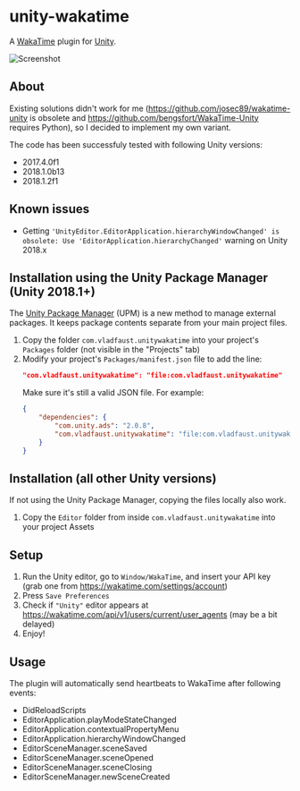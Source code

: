 # unity-wakatime
A [WakaTime](https://wakatime.com) plugin for [Unity](https://unity.com).

![Screenshot](https://user-images.githubusercontent.com/7955682/38732057-79cf45b4-3f25-11e8-958f-07ba5290caba.PNG)

## About

Existing solutions didn't work for me (https://github.com/josec89/wakatime-unity is obsolete and https://github.com/bengsfort/WakaTime-Unity requires Python), so I decided to implement my own variant.

The code has been successfuly tested with following Unity versions:

* 2017.4.0f1
* 2018.1.0b13
* 2018.1.2f1

## Known issues

* Getting `'UnityEditor.EditorApplication.hierarchyWindowChanged' is obsolete: Use 'EditorApplication.hierarchyChanged'` warning on Unity 2018.x

## Installation using the Unity Package Manager (Unity 2018.1+)

The [Unity Package Manager](https://docs.unity3d.com/Packages/com.unity.package-manager-ui@1.8/manual/index.html) (UPM) is a new method to manage external packages. It keeps package contents separate from your main project files.

1. Copy the folder `com.vladfaust.unitywakatime` into your project's `Packages` folder (not visible in the "Projects" tab)
2. Modify your project's `Packages/manifest.json` file to add the line:
    ```json
    "com.vladfaust.unitywakatime": "file:com.vladfaust.unitywakatime"
    ```
    Make sure it's still a valid JSON file. For example:
    ```json
    {
        "dependencies": {
            "com.unity.ads": "2.0.8",
            "com.vladfaust.unitywakatime": "file:com.vladfaust.unitywakatime"
        }
    }
    ```

## Installation (all other Unity versions)

If not using the Unity Package Manager, copying the files locally also work.

1. Copy the `Editor` folder from inside `com.vladfaust.unitywakatime` into your project Assets

## Setup

1. Run the Unity editor, go to `Window/WakaTime`, and insert your API key (grab one from https://wakatime.com/settings/account)
1. Press `Save Preferences`
1. Check if `"Unity"` editor appears at https://wakatime.com/api/v1/users/current/user_agents (may be a bit delayed)
1. Enjoy!

## Usage

The plugin will automatically send heartbeats to WakaTime after following events:

* DidReloadScripts
* EditorApplication.playModeStateChanged
* EditorApplication.contextualPropertyMenu
* EditorApplication.hierarchyWindowChanged
* EditorSceneManager.sceneSaved
* EditorSceneManager.sceneOpened
* EditorSceneManager.sceneClosing
* EditorSceneManager.newSceneCreated
